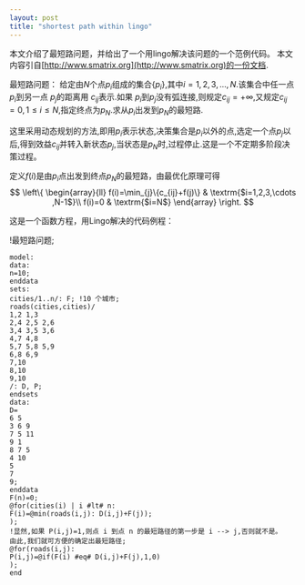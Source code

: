 ```yaml
---
layout: post
title: "shortest path within lingo"
---
```

本文介绍了最短路问题，并给出了一个用lingo解决该问题的一个范例代码。
本文内容引自[http://www.smatrix.org](http://www.smatrix.org)的一份文档.

最短路问题：
给定由$N$个点$p_i$组成的集合$\{p_i\}$,其中$i=1,2,3,...,N.$该集合中任一点$p_i$到另一点 $p_j$的距离用 $c_{ij}$表示.如果 $p_i$到$p_j$没有弧连接,则规定$c_{ij}=+\infty$,又规定$c_{ij}=0,1 \leq i \leq N$,指定终点为$p_N$.求从$p_i$出发到$p_N$的最短路.

这里采用动态规划的方法,即用$p_i$表示状态,决策集合是$p_i$以外的点,选定一个点$p_j$以后,得到效益$c_{ij}$并转入新状态$p_j$,当状态是$p_N$时,过程停止.这是一个不定期多阶段决策过程。

定义$f(i)$是由$p_i$点出发到终点$p_N$的最短路，由最优化原理可得
$$
\left\{ \begin{array}{ll}
f(i)=\min_{j}\{c_{ij}+f(j)\} & \textrm{$i=1,2,3,\cdots ,N-1$}\\
f(i)=0 & \textrm{$i=N$}
\end{array} \right.
$$

这是一个函数方程，用Lingo解决的代码例程：

!最短路问题;
```Lingo
model:
data:
n=10;
enddata
sets:
cities/1..n/: F; !10 个城市;
roads(cities,cities)/
1,2 1,3
2,4 2,5 2,6
3,4 3,5 3,6
4,7 4,8
5,7 5,8 5,9
6,8 6,9
7,10
8,10
9,10
/: D, P;
endsets
data:
D=
6 5
3 6 9
7 5 11
9 1
8 7 5
4 10
5
7
9;
enddata
F(n)=0;
@for(cities(i) | i #lt# n:
F(i)=@min(roads(i,j): D(i,j)+F(j));
);
!显然,如果 P(i,j)=1,则点 i 到点 n 的最短路径的第一步是 i --> j,否则就不是。
由此,我们就可方便的确定出最短路径;
@for(roads(i,j):
P(i,j)=@if(F(i) #eq# D(i,j)+F(j),1,0)
);
end
```
